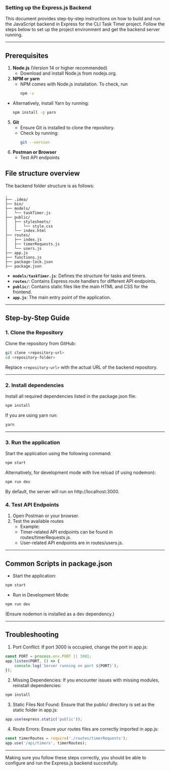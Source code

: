 ### Setting up the Express.js Backend
This document provides step-by-step instructions on how to build and run the JavaScript backend in Express for the CLI Task Timer project. Follow the steps below to set up the project environment and get the backend server running.

---

## Prerequisites

1. **Node.js** (Version 14 or higher recommended)
   - Download and install Node.js from nodejs.org.
3. **NPM or yarn**
   - NPM comes with Node.js installation. To check, run
      ```bash
     npm -v
     ```
  - Alternatively, install Yarn by running:
       ```bash
     npm install -g yarn
     ```
5. **Git**
   - Ensure Git is installed to clone the repository.
   - Check by running:
       ```bash
     git --version
     ```
7. **Postman or Browser**
   - Test API endpoints

## File structure overview 
The backend folder structure is as follows:

```
.
├── .idea/                  
├── bin/                    
├── models/
│   └── taskTimer.js        
├── public/
│   ├── stylesheets/
│   │   └── style.css       
│   └── index.html         
├── routes/
│   ├── index.js           
│   ├── timerRequests.js    
│   └── users.js           
├── app.js                 
├── functions.js            
├── package-lock.json      
├── package.json           

```
- **`models/taskTimer.js`**: Defines the structure for tasks and timers.
- **`routes/`**: Contains Express route handlers for different API endpoints.
- **`public/`**: Contains static files like the main HTML and CSS for the frontend.
- **`app.js`**: The main entry point of the application.

---

## Step-by-Step Guide

### 1. Clone the Repository

Clone the repository from GitHub:

```bash
git clone <repository-url>
cd <repository-folder>
```

Replace `<repository-url>` with the actual URL of the backend repository.

---

### 2. Install dependencies

Install all required dependencies listed in the package.json file:

```bash
npm install
```
If you are using yarn run: 

```bash
yarn
```

---

### 3. Run the application

Start the application using the following command:

```bash
npm start
```
Alternatively, for development mode with live reload (if using nodemon):

```bash
npm run dev
```
By default, the server will run on http://localhost:3000.

### 4. Test API Endpoints

1. Open Postman or your browser.
2. Test the available routes
    - Example:
    - Timer-related API endpoints can be found in routes/timerRequests.js.
    - User-related API endpoints are in routes/users.js.
---

## Common Scripts in package.json

- Start the application:
```bash
npm start
```
- Run in Development Mode:
```bash
npm run dev
```
(Ensure nodemon is installed as a dev dependency.)

---

## Troubleshooting

1. Port Conflict: If port 3000 is occupied, change the port in app.js:
```javascript
const PORT = process.env.PORT || 3001;
app.listen(PORT, () => {
    console.log(`Server running on port ${PORT}`);
});
```
2. Missing Dependencies: If you encounter issues with missing modules, reinstall dependencies:
   
```bash
npm install
```
3. Static Files Not Found: Ensure that the public/ directory is set as the static folder in app.js:

```javascript
app.use(express.static('public'));
```

4. Route Errors: Ensure your routes files are correctly imported in app.js:

```javascript
const timerRoutes = require('./routes/timerRequests');
app.use('/api/timers', timerRoutes);
```
---
Making sure you follow these steps correctly, you should be able to configure and run the Express.js backend succesfully.

